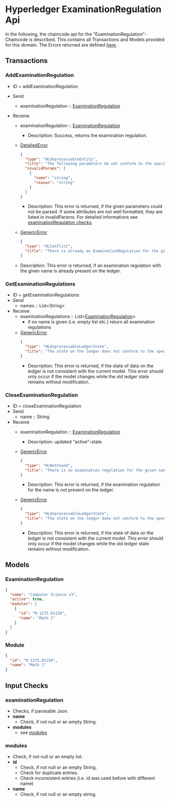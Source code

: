 # Hyperledger ExaminationRegulation Api

In the following, the chaincode api for the "ExaminationRegulation"-Chaincode is described.
This contains all Transactions and Models provided for this domain.
The Errors returned are defined [here](errors.md#Errors).

## Transactions

### AddExaminationRegulation
- ID = addExaminationRegulation
- Send
    - examinationRegulation :: [ExaminationRegulation](#ExaminationRegulation)

- Receive
    - examinationRegulation :: [ExaminationRegulation](#ExaminationRegulation)
      -  Description: Success, returns the examination regulation.

    - [DetailedError](errors.md#DetailedError) 
      ```json
      {
        "type": "HLUnprocessableEntity",
        "title": "The following parameters do not conform to the specified format",
        "invalidParams": [
          {
            "name": "string",
            "reason": "string"
          }
        ]
      }
      ```
       - Description: This error is returned, if the given parameters could not be parsed. If some attributes are not well formatted, they are listed in invalidParams.
       For detailed informations see [examinationRegulation checks](#examinationRegulationChecks).
       
    - [GenericError](errors.md#GenericError) 
      ```json
      {
        "type": "HLConflict",
        "title": "There is already an ExaminationRegulation for the given name"
      }
      ```
    - Description: This error is returned, if an examination regulation with the given name is already present on the ledger.
  

### GetExaminationRegulations
- ID = getExaminationRegulations
- Send
    - names :: List\<String\>
- Receive
    - examinationRegulations :: List\<[ExaminationRegulation](#ExaminationRegulation)\>
      - if no name is given (i.e. empty list etc.) return all examination regulations
    - [GenericError](errors.md#GenericError) 
      ```json
      {
        "type": "HLUnprocessableLedgerState",
        "title": "The state on the ledger does not conform to the specified format"
      }
      ```
      - Description: This error is returned, if the state of data on the ledger is not consistent with the current model. This error should only occur if the model changes while the old ledger state remains without modification.


### CloseExaminationRegulation
- ID = closeExaminationRegulation
- Send
    - name :: String
- Receive
    - examinationRegulation :: [ExaminationRegulation](#ExaminationRegulation)
      - Description: updated "active"-state
      
    - [GenericError](errors.md#GenericError) 
      ```json
      {
        "type": "HLNotFound",
        "title": "There is no examination regulation for the given name"
      }
      ```
      - Description: This error is returned, if the examination regulation for the name is not present on the ledger.
    - [GenericError](errors.md#GenericError) 
      ```json
      {
        "type": "HLUnprocessableLedgerState",
        "title": "The state on the ledger does not conform to the specified format"
      }
      ```
      - Description: This error is returned, if the state of data on the ledger is not consistent with the current model. This error should only occur if the model changes while the old ledger state remains without modification.

## <a id="Models" />Models

### <a id="ExaminationRegulation">ExaminationRegulation
```json
{
  "name": "Computer Science v3",
  "active": true,
  "modules": [
    {
      "id": "M.1275.01158",
      "name": "Math 1"
    }
  ]
}
```

### <a id="Module">Module
```json
{
  "id": "M.1275.01158",
  "name": "Math 1"
}
```

## <a id="Checks" />Input Checks
### <a id="examinationRegaultaionChecks" />examinationRegulation
- Checks, if parseable Json.
- **name**
  - Check, if not null or an empty String.
- **modules**
  - see [modules](#moduleChecks)


### <a id="modulesChecks" />modules
- Check, if not null or an empty list.
- **id**
  - Check, if not null or an empty String.
  - Check for duplicate entries.
  - Check inconsistent entries (i.e. id was used before with different name)
- **name**
  - Check, if not null or an empty string.
